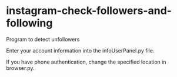 # instagram-check-followers-and-following

Program to detect unfollowers

Enter your account information into the infoUserPanel.py file.

If you have phone authentication, change the specified location in browser.py.
